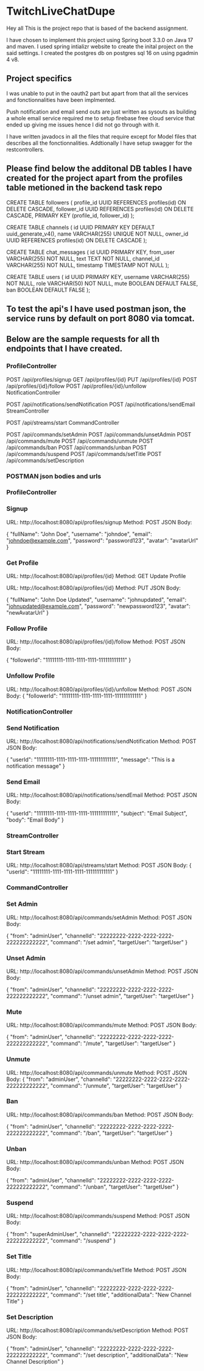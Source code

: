 # TwitchLiveChatDupe
 
Hey all
This is the project repo that is based of the backend assignment. 

I have chosen to implement this project using Spring boot 3.3.0 on Java 17 and maven. I used spring intializr website to create the inital project on the said settings.
I created the postgres db on postgres sql 16 on using pgadmin 4 v8.

## Project specifics

I was unable to put in the oauth2 part but apart from that all the services and fonctionnalities have been implmented.

Push notification and email send outs are just written as sysouts as building a whole email service required me to setup firebase free cloud service that ended up giving me issues hence I did not go through with it.

I have written javadocs in all the files that require except for Model files that describes all the fonctionnalities. Addtionally I have setup swagger for the restcontrollers.

## Please find below the additonal DB tables I have created for the project apart from the profiles table metioned in the backend task repo

CREATE TABLE followers (
    profile_id UUID REFERENCES profiles(id) ON DELETE CASCADE,
    follower_id UUID REFERENCES profiles(id) ON DELETE CASCADE,
    PRIMARY KEY (profile_id, follower_id)
);

CREATE TABLE channels (
    id UUID PRIMARY KEY DEFAULT uuid_generate_v4(),
    name VARCHAR(255) UNIQUE NOT NULL,
    owner_id UUID REFERENCES profiles(id) ON DELETE CASCADE
);

CREATE TABLE chat_messages (
    id UUID PRIMARY KEY,
    from_user VARCHAR(255) NOT NULL,
    text TEXT NOT NULL,
    channel_id VARCHAR(255) NOT NULL,
    timestamp TIMESTAMP NOT NULL
);

CREATE TABLE users (
    id UUID PRIMARY KEY,
    username VARCHAR(255) NOT NULL,
    role VARCHAR(50) NOT NULL,
    mute BOOLEAN DEFAULT FALSE,
    ban BOOLEAN DEFAULT FALSE
);

## To test the api's I have used postman json, the service runs by default on port 8080 via tomcat.
## Below are the sample requests for all th endpoints that I have created.

### ProfileController

POST /api/profiles/signup
GET /api/profiles/{id}
PUT /api/profiles/{id}
POST /api/profiles/{id}/follow
POST /api/profiles/{id}/unfollow
NotificationController

POST /api/notifications/sendNotification
POST /api/notifications/sendEmail
StreamController

POST /api/streams/start
CommandController

POST /api/commands/setAdmin
POST /api/commands/unsetAdmin
POST /api/commands/mute
POST /api/commands/unmute
POST /api/commands/ban
POST /api/commands/unban
POST /api/commands/suspend
POST /api/commands/setTitle
POST /api/commands/setDescription

### POSTMAN json bodies and urls


### ProfileController

### Signup

URL: http://localhost:8080/api/profiles/signup
Method: POST
JSON Body:

{
  "fullName": "John Doe",
  "username": "johndoe",
  "email": "johndoe@example.com",
  "password": "password123",
  "avatar": "avatarUrl"
}

### Get Profile

URL: http://localhost:8080/api/profiles/{id}
Method: GET
Update Profile

URL: http://localhost:8080/api/profiles/{id}
Method: PUT
JSON Body:

{
  "fullName": "John Doe Updated",
  "username": "johnupdated",
  "email": "johnupdated@example.com",
  "password": "newpassword123",
  "avatar": "newAvatarUrl"
}

### Follow Profile

URL: http://localhost:8080/api/profiles/{id}/follow
Method: POST
JSON Body:

{
  "followerId": "11111111-1111-1111-1111-111111111111"
}

### Unfollow Profile

URL: http://localhost:8080/api/profiles/{id}/unfollow
Method: POST
JSON Body:
{
  "followerId": "11111111-1111-1111-1111-111111111111"
}

### NotificationController
### Send Notification

URL: http://localhost:8080/api/notifications/sendNotification
Method: POST
JSON Body:

{
  "userId": "11111111-1111-1111-1111-111111111111",
  "message": "This is a notification message"
}

### Send Email

URL: http://localhost:8080/api/notifications/sendEmail
Method: POST
JSON Body:

{
  "userId": "11111111-1111-1111-1111-111111111111",
  "subject": "Email Subject",
  "body": "Email Body"
}

### StreamController
### Start Stream

URL: http://localhost:8080/api/streams/start
Method: POST
JSON Body:
{
  "userId": "11111111-1111-1111-1111-111111111111"
}

### CommandController
### Set Admin

URL: http://localhost:8080/api/commands/setAdmin
Method: POST
JSON Body:

{
  "from": "adminUser",
  "channelId": "22222222-2222-2222-2222-222222222222",
  "command": "/set admin",
  "targetUser": "targetUser"
}

### Unset Admin

URL: http://localhost:8080/api/commands/unsetAdmin
Method: POST
JSON Body:

{
  "from": "adminUser",
  "channelId": "22222222-2222-2222-2222-222222222222",
  "command": "/unset admin",
  "targetUser": "targetUser"
}

### Mute

URL: http://localhost:8080/api/commands/mute
Method: POST
JSON Body:

{
  "from": "adminUser",
  "channelId": "22222222-2222-2222-2222-222222222222",
  "command": "/mute",
  "targetUser": "targetUser"
}

### Unmute

URL: http://localhost:8080/api/commands/unmute
Method: POST
JSON Body:
{
  "from": "adminUser",
  "channelId": "22222222-2222-2222-2222-222222222222",
  "command": "/unmute",
  "targetUser": "targetUser"
}

### Ban

URL: http://localhost:8080/api/commands/ban
Method: POST
JSON Body:

{
  "from": "adminUser",
  "channelId": "22222222-2222-2222-2222-222222222222",
  "command": "/ban",
  "targetUser": "targetUser"
}

### Unban

URL: http://localhost:8080/api/commands/unban
Method: POST
JSON Body:

{
  "from": "adminUser",
  "channelId": "22222222-2222-2222-2222-222222222222",
  "command": "/unban",
  "targetUser": "targetUser"
}

### Suspend

URL: http://localhost:8080/api/commands/suspend
Method: POST
JSON Body:

{
  "from": "superAdminUser",
  "channelId": "22222222-2222-2222-2222-222222222222",
  "command": "/suspend"
}

### Set Title

URL: http://localhost:8080/api/commands/setTitle
Method: POST
JSON Body:

{
  "from": "adminUser",
  "channelId": "22222222-2222-2222-2222-222222222222",
  "command": "/set title",
  "additionalData": "New Channel Title"
}

### Set Description

URL: http://localhost:8080/api/commands/setDescription
Method: POST
JSON Body:

{
  "from": "adminUser",
  "channelId": "22222222-2222-2222-2222-222222222222",
  "command": "/set description",
  "additionalData": "New Channel Description"
}


